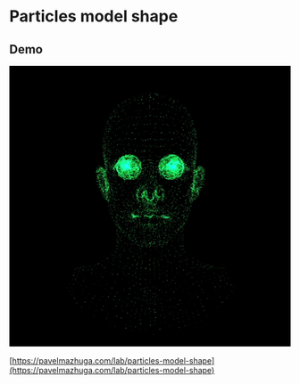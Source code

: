 # Particles model shape

## Demo

![Preview](preview.jpeg)

[https://pavelmazhuga.com/lab/particles-model-shape](https://pavelmazhuga.com/lab/particles-model-shape)
